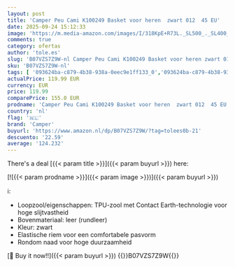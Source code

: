 ```yaml
---
layout: post
title: 'Camper Peu Cami K100249 Basket voor heren  zwart 012  45 EU'
date: 2025-09-24 15:12:33
image: 'https://m.media-amazon.com/images/I/318KpE+R73L._SL500_._SL400_.jpg'
comments: true
category: ofertas
author: 'tole.es'
slug: 'B07VZS7Z9W-nl Camper Peu Cami K100249 Basket voor heren zwart 012 45 EU'
sku: 'B07VZS7Z9W-nl'
tags: [ '093624ba-c879-4b38-938a-0eec9e1ff133_0','093624ba-c879-4b38-938a-0eec9e1ff133_3601','Arborist Merchandising Root','Herenmode','Herenschoenen','Klassieke & modieuze herensneakers','Kleding, schoenen & sieraden','Kleding, schoenen en sieraden','New Arrivals','Self Service','Special Features Stores','camper','🇳🇱', ]
actualPrice: 119.99 EUR
currency: EUR
price: 119.99
comparePrice: 155.0 EUR
prodname: 'Camper Peu Cami K100249 Basket voor heren  zwart 012  45 EU'
country: 'nl'
flag: '🇳🇱'
brand: 'Camper'
buyurl: 'https://www.amazon.nl/dp/B07VZS7Z9W/?tag=tolees0b-21'
descuento: '22.59'
average: '124.232'
---
```


There's a deal [{{< param title >}}]({{< param buyurl >}})  here:

[![{{< param prodname >}}]({{< param image >}})]({{< param buyurl >}})

ℹ️:

- Loopzool/eigenschappen: TPU-zool met Contact Earth-technologie voor hoge slijtvastheid
- Bovenmateriaal: leer (rundleer)
- Kleur: zwart
- Elastische riem voor een comfortabele pasvorm
- Rondom naad voor hoge duurzaamheid

[🛒 Buy it now!!]({{< param buyurl >}})
{{<world>}}B07VZS7Z9W{{</world>}}

